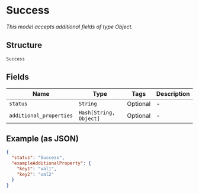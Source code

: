 
# Success

*This model accepts additional fields of type Object.*

## Structure

`Success`

## Fields

| Name | Type | Tags | Description |
|  --- | --- | --- | --- |
| `status` | `String` | Optional | - |
| `additional_properties` | `Hash[String, Object]` | Optional | - |

## Example (as JSON)

```json
{
  "status": "Success",
  "exampleAdditionalProperty": {
    "key1": "val1",
    "key2": "val2"
  }
}
```

